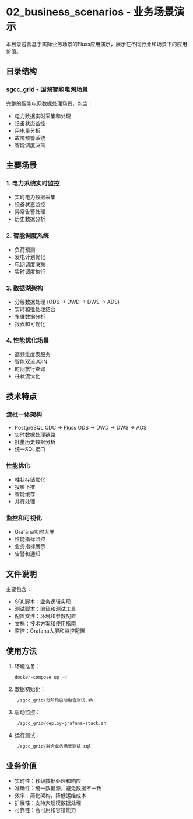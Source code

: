 # 02_business_scenarios - 业务场景演示

本目录包含基于实际业务场景的Fluss应用演示，展示在不同行业和场景下的应用价值。

## 目录结构

### sgcc_grid - 国网智能电网场景
完整的智能电网数据处理场景，包含：
- 电力数据实时采集和处理
- 设备状态监控
- 用电量分析
- 故障预警系统
- 智能调度决策

## 主要场景

### 1. 电力系统实时监控
- 实时电力数据采集
- 设备状态监控
- 异常告警处理
- 历史数据分析

### 2. 智能调度系统
- 负荷预测
- 发电计划优化
- 电网调度决策
- 实时调度执行

### 3. 数据湖架构
- 分层数据处理 (ODS → DWD → DWS → ADS)
- 实时和批处理结合
- 多维数据分析
- 报表和可视化

### 4. 性能优化场景
- 高频维度表服务
- 智能双流JOIN
- 时间旅行查询
- 柱状流优化

## 技术特点

### 流批一体架构
- PostgreSQL CDC → Fluss ODS → DWD → DWS → ADS
- 实时数据处理链路
- 批量历史数据分析
- 统一SQL接口

### 性能优化
- 柱状存储优化
- 投影下推
- 智能缓存
- 并行处理

### 监控和可视化
- Grafana实时大屏
- 性能指标监控
- 业务指标展示
- 告警和通知

## 文件说明

主要包含：
- SQL脚本：业务逻辑实现
- 测试脚本：验证和测试工具
- 配置文件：环境和参数配置
- 文档：技术方案和使用指南
- 监控：Grafana大屏和监控配置

## 使用方法

1. 环境准备：
   ```bash
   docker-compose up -d
   ```

2. 数据初始化：
   ```bash
   ./sgcc_grid/分阶段启动融合测试.sh
   ```

3. 启动监控：
   ```bash
   ./sgcc_grid/deploy-grafana-stack.sh
   ```

4. 运行测试：
   ```bash
   ./sgcc_grid/融合业务场景测试.sql
   ```

## 业务价值

- 实时性：秒级数据处理和响应
- 准确性：统一数据源，避免数据不一致
- 效率：简化架构，降低运维成本
- 扩展性：支持大规模数据处理
- 可靠性：高可用和容错能力 